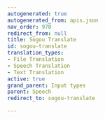 ```yaml
---
autogenerated: true
autogenerated_from: apis.json
nav_order: 978
redirect_from: null
title: Sogou Translate
id: sogou-translate
translation_types:
- File Translation
- Speech Translation
- Text Translation
active: true
grand_parent: Input types
parent: Speech
redirect_to: sogou-translate

---
```


